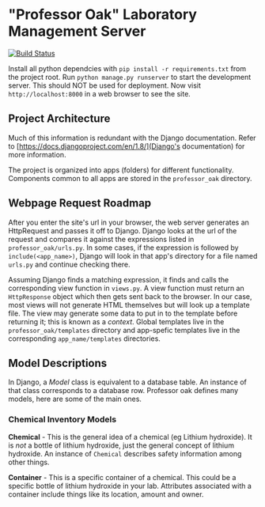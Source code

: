 # "Professor Oak" Laboratory Management Server

[![Build Status](https://travis-ci.com/canismarko/professor_oak.svg?branch=master)](https://travis-ci.com/canismarko/professor_oak)

Install all python dependcies with `pip install -r requirements.txt`
from the project root. Run `python manage.py runserver` to start the
development server. This should NOT be used for deployment. Now visit
`http://localhost:8000` in a web browser to see the site.

## Project Architecture

Much of this information is redundant with the Django
documentation. Refer to
[https://docs.djangoproject.com/en/1.8/](Django's documentation)
for more information.

The project is organized into apps (folders) for different
functionality. Components common to all apps are stored in the
`professor_oak` directory.

## Webpage Request Roadmap

After you enter the site's url in your browser, the web server
generates an HttpRequest and passes it off to Django. Django looks at
the url of the request and compares it against the expressions listed
in `professor_oak/urls.py`. In some cases, if the expression is
followed by `include(<app_name>)`, Django will look in that app's
directory for a file named `urls.py` and continue checking there.

Assuming Django finds a matching expression, it finds and calls the
corresponding view function in `views.py`. A view function must return
an `HttpResponse` object which then gets sent back to the browser. In
our case, most views will not generate HTML themselves but will look
up a template file. The view may generate some data to put in to the
template before returning it; this is known as a *context*. Global
templates live in the `professor_oak/templates` directory and
app-spefic templates live in the corresponding `app_name/templates`
directories.

## Model Descriptions

In Django, a *Model* class is equivalent to a database table. An
instance of that class corresponds to a database row. Professor oak
defines many models, here are some of the main ones.

### Chemical Inventory Models

**Chemical** - This is the general idea of a chemical (eg Lithium
  hydroxide). It is *not* a bottle of lithium hydroxide, just the
  general concept of lithium hydroxide. An instance of `Chemical`
  describes safety information among other things.

**Container** - This is a specific container of a chemical. This could
  be a specific bottle of lithium hydroxide in your lab. Attributes
  associated with a container include things like its location, amount
  and owner.
